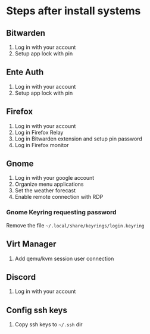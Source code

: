 # Steps after install systems

## Bitwarden

1. Log in with your account
2.  Setup app lock with pin

## Ente Auth

1. Log in with your account
2. Setup app lock with pin

## Firefox

1. Log in with your account
2. Log in Firefox Relay
3. Log in Bitwarden extension and setup pin password
5. Log in Firefox monitor

## Gnome

1. Log in with your google account
2. Organize menu applications
3. Set the weather forecast
4. Enable remote connection with RDP

### Gnome Keyring requesting password

Remove the file `~/.local/share/keyrings/login.keyring`

## Virt Manager

1. Add qemu/kvm session user connection

## Discord

1. Log in with your account

## Config ssh keys

1. Copy ssh keys to `~/.ssh` dir
